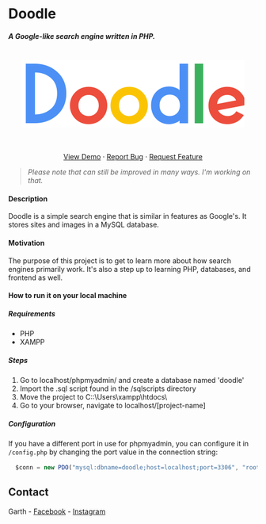 # Doodle
##### A Google-like search engine written in PHP.

<br />
<div align="center">
  <a href="https://github.com/garthzx/doodle">
    <img src="assets/images/doodleLogo.png" alt="Logo" width="450px" height="135px">
  </a>
  <p align="center">
    <br />
    <br />
    <a href="https://github.com/garthzx/doodle/#Demo">View Demo</a>
    ·
    <a href="https://github.com/garthzx/doodle/issues">Report Bug</a>
    ·
    <a href="https://github.com/garthzx/doodle/issues">Request Feature</a>
  </p>
</div>


> *Please note that can still be improved in many ways. I'm working on that.*

#### Description
Doodle is a simple search engine that is similar in features as Google's. It stores sites and images
in a MySQL database.

#### Motivation
The purpose of this project is to get to learn more about how search engines primarily work. It's also a step
up to learning PHP, databases, and frontend as well. 

#### How to run it on your local machine

##### Requirements
- PHP
- XAMPP

##### Steps
1. Go to localhost/phpmyadmin/ and create a database named 'doodle'
2. Import the .sql script found in the /sqlscripts directory
3. Move the project to C::\\Users\xampp\htdocs\
4. Go to your browser, navigate to localhost/[project-name]

##### Configuration
If you have a different port in use for phpmyadmin, you can configure it in `/config.php` by
changing the port value in the connection string:

```js
  $conn = new PDO("mysql:dbname=doodle;host=localhost;port=3306", "root", "");
```

## Contact
Garth - [Facebook](https://www.facebook.com/garthzx/) - [Instagram](https://www.instagram.com/garthzx/)